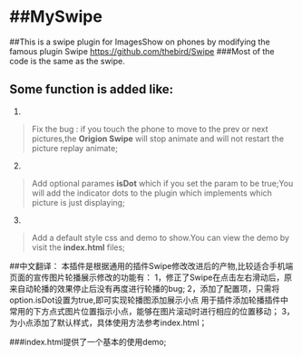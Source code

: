 ##MySwipe
=======

##This is a swipe plugin for ImagesShow  on phones by modifying the famous plugin Swipe <https://github.com/thebird/Swipe> 
###Most of the code is  the same as the swipe.

## Some function is added like:

1.
>Fix the bug : if you touch the phone to move to the prev or next pictures,the **Origion Swipe** will stop animate and will not restart the picture replay animate;

 


2.
>Add optional parames **isDot** which if you set the param to be true;You will add the indicator dots to the plugin which implements which picture is just displaying;


3.
> Add a default style css and demo to show.You can view the demo by visit the **index.html** files;


##中文翻译：
本插件是根据通用的插件Swipe修改改进后的产物,比较适合手机端页面的宣传图片轮播展示修改的功能有：
1，修正了Swipe在点击左右滑动后，原来自动轮播的效果停止后没有再度进行轮播的bug;
2，添加了配置项，只需将option.isDot设置为true,即可实现轮播图添加展示小点
用于插件添加轮播插件中常用的下方点式图片位置指示小点，能够在图片滚动时进行相应的位置移动；
3，为小点添加了默认样式，具体使用方法参考index.html；

###index.html提供了一个基本的使用demo;

